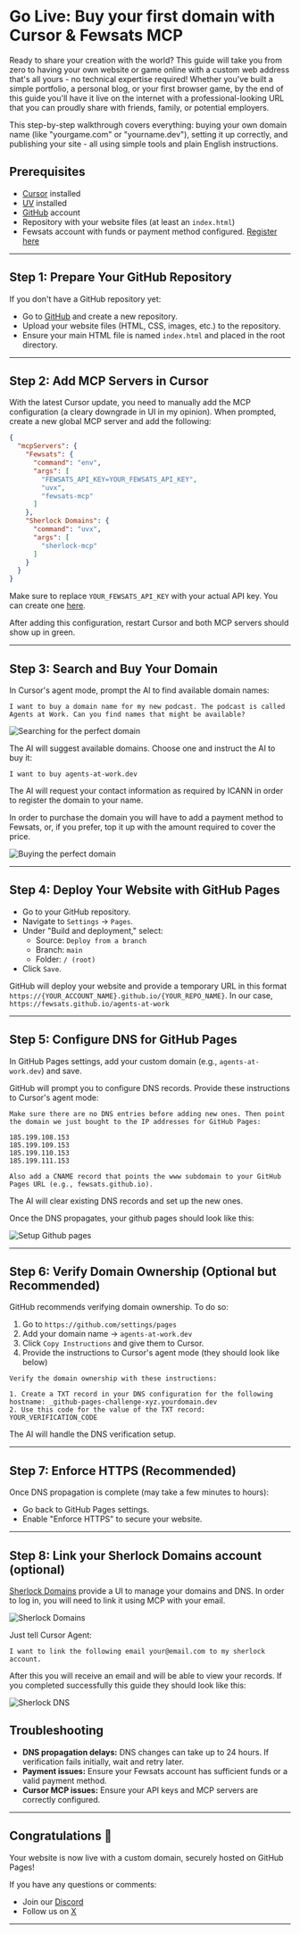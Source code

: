 # Go Live: Buy your first domain with Cursor & Fewsats MCP

Ready to share your creation with the world? This guide will take you from zero to having your own website or game online with a custom web address that's all yours - no technical expertise required! Whether you've built a simple portfolio, a personal blog, or your first browser game, by the end of this guide you'll have it live on the internet with a professional-looking URL that you can proudly share with friends, family, or potential employers.

This step-by-step walkthrough covers everything: buying your own domain name (like "yourgame.com" or "yourname.dev"), setting it up correctly, and publishing your site - all using simple tools and plain English instructions.

## Prerequisites

- [Cursor](https://cursor.sh/) installed
- [UV](https://docs.astral.sh/uv/getting-started/installation/) installed
- [GitHub](https://github.com/) account
- Repository with your website files (at least an `index.html`)
- Fewsats account with funds or payment method configured. [Register here](https:/fewsats.com)

---

## Step 1: Prepare Your GitHub Repository

If you don't have a GitHub repository yet:

- Go to [GitHub](https://github.com/) and create a new repository.
- Upload your website files (HTML, CSS, images, etc.) to the repository.
- Ensure your main HTML file is named `index.html` and placed in the root directory.

---

## Step 2: Add MCP Servers in Cursor

With the latest Cursor update, you need to manually add the MCP configuration (a cleary downgrade in UI in my opinion). When prompted, create a new global MCP server and add the following:

```json
{
  "mcpServers": {
    "Fewsats": {
      "command": "env",
      "args": [
        "FEWSATS_API_KEY=YOUR_FEWSATS_API_KEY",
        "uvx",
        "fewsats-mcp"
      ]
    },
    "Sherlock Domains": {
      "command": "uvx",
      "args": [
        "sherlock-mcp"
      ]
    }
  }
}
```

Make sure to replace `YOUR_FEWSATS_API_KEY` with your actual API key. You can create one [here](https://app.fewsats.com/api-keys).

After adding this configuration, restart Cursor and both MCP servers should show up in green.

---

## Step 3: Search and Buy Your Domain

In Cursor's agent mode, prompt the AI to find available domain names:

```prompt
I want to buy a domain name for my new podcast. The podcast is called Agents at Work. Can you find names that might be available?
```

![Searching for the perfect domain](search-domain.png)


The AI will suggest available domains. Choose one and instruct the AI to buy it:

```prompt
I want to buy agents-at-work.dev
```

The AI will request your contact information as required by ICANN in order to register the domain to your name. 

In order to purchase the domain you will have to add a payment method to Fewsats, or, if you prefer, top it up with the amount required to cover the price.


![Buying the perfect domain](buy-domain.png)

---

## Step 4: Deploy Your Website with GitHub Pages

- Go to your GitHub repository.
- Navigate to `Settings` → `Pages`.
- Under "Build and deployment," select:
  - Source: `Deploy from a branch`
  - Branch: `main`
  - Folder: `/ (root)`
- Click `Save`.

GitHub will deploy your website and provide a temporary URL in this format `https://{YOUR_ACCOUNT_NAME}.github.io/{YOUR_REPO_NAME}`. In our case, `https://fewsats.github.io/agents-at-work`





---

## Step 5: Configure DNS for GitHub Pages

In GitHub Pages settings, add your custom domain (e.g., `agents-at-work.dev`) and save.

GitHub will prompt you to configure DNS records. Provide these instructions to Cursor's agent mode:

```prompt
Make sure there are no DNS entries before adding new ones. Then point the domain we just bought to the IP addresses for GitHub Pages:

185.199.108.153  
185.199.109.153  
185.199.110.153  
185.199.111.153  

Also add a CNAME record that points the www subdomain to your GitHub Pages URL (e.g., fewsats.github.io).
```

The AI will clear existing DNS records and set up the new ones.

Once the DNS propagates, your github pages should look like this:

![Setup Github pages](setup-gh-pages.png)


---

## Step 6: Verify Domain Ownership (Optional but Recommended)


GitHub recommends verifying domain ownership. To do so:

1. Go to `https://github.com/settings/pages`
2. Add your domain name -> `agents-at-work.dev`
3. Click `Copy Instructions` and give them to Cursor. 
4. Provide the instructions to Cursor's agent mode (they should look like below)

```prompt
Verify the domain ownership with these instructions:

1. Create a TXT record in your DNS configuration for the following hostname: _github-pages-challenge-xyz.yourdomain.dev
2. Use this code for the value of the TXT record: YOUR_VERIFICATION_CODE
```

The AI will handle the DNS verification setup.

---

## Step 7: Enforce HTTPS (Recommended)

Once DNS propagation is complete (may take a few minutes to hours):

- Go back to GitHub Pages settings.
- Enable "Enforce HTTPS" to secure your website.

---

## Step 8: Link your Sherlock Domains account (optional)


[Sherlock Domains](sherlockdomains.com) provide a UI to manage your domains and DNS. In order to log in, you will need to link it using MCP with your email. 


![Sherlock Domains](sherlock-domains.png)



Just tell Cursor Agent:

```prompt
I want to link the following email your@email.com to my sherlock account.
```

After this you will receive an email and will be able to view your records. If you completed successfully this guide they should look like this:

![Sherlock DNS](sherlock-dns.png)




## Troubleshooting

- **DNS propagation delays:** DNS changes can take up to 24 hours. If verification fails initially, wait and retry later.
- **Payment issues:** Ensure your Fewsats account has sufficient funds or a valid payment method.
- **Cursor MCP issues:** Ensure your API keys and MCP servers are correctly configured.

---

## Congratulations 🎉

Your website is now live with a custom domain, securely hosted on GitHub Pages!

If you have any questions or comments:
 - Join our [Discord](discord.gg/2tPYBgWzQm)
 - Follow us on [X](https://x.com/fewsats)
---
